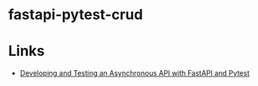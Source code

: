 # fastapi-pytest-crud

# Links
- [Developing and Testing an Asynchronous API with FastAPI and Pytest](https://testdriven.io/blog/fastapi-crud/#additional-validation)
